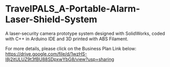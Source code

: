 # TravelPALS_A-Portable-Alarm-Laser-Shield-System
A laser-security camera prototype system designed with SolidWorks, coded with C++ in Arduino IDE and 3D printed with ABS Filament.

For more details, please click on the Business Plan Link below:
https://drive.google.com/file/d/1wzHS-l8j2itULUZ9t3fBU88SDpxwYbG8/view?usp=sharing
